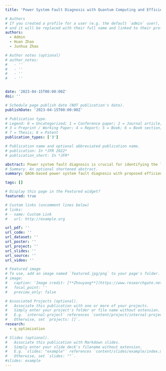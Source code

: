 ```yaml
---
title: 'Power System Fault Diagnosis with Quantum Computing and Efficient Gate Decomposition'

# Authors
# If you created a profile for a user (e.g. the default `admin` user), write the username (folder name) here
# and it will be replaced with their full name and linked to their profile.
authors:
  - Admin
  - Huan Zhao
  - Junhua Zhao

# Author notes (optional)
# author_notes:
#   - ''
#   - ''
#   - ''
#   - ''


date: '2023-04-15T00:00:00Z'
doi: ''

# Schedule page publish date (NOT publication's date).
publishDate: '2023-04-15T00:00:00Z'

# Publication type.
# Legend: 0 = Uncategorized; 1 = Conference paper; 2 = Journal article;
# 3 = Preprint / Working Paper; 4 = Report; 5 = Book; 6 = Book section;
# 7 = Thesis; 8 = Patent
publication_types: ['3']

# Publication name and optional abbreviated publication name.
# publication: In *JFR 2022*
# publication_short: In *JFR*

abstract: Power system fault diagnosis is crucial for identifying the location and causes of the fault process and providing fault decision-making basis for the dispatchers. However, classical methods suffer from significant time-consuming, memory overhead, and computational complexity issues as the scale of system increases. With the rapid development of quantum computing technology, the combinatorial optimization solution method based on quantum computing has shown certain advantages in computational time. Therefore, this paper proposes a quantum computing based power system fault diagnosis method with Quantum Approximate Optimization Algorithm (QAOA). The proposed method uses the Ising model to construct the problem Hamiltonian, which completely preserves the coupling relationship between the faulty components and the various operations of protective relays (PR) and circuit breakers (CB). Additionally, the symmetric equivalent decomposition of the multi-z-rotation gate is proposed to enhance the problem-solving efficiency under current equipment limitations. Furthermore, a method to reduce the number of qubits required by quantum computing is proposed, which utilizes the small probability events characteristic of the power system. The simulation results based on a test system show that proposed methods can achieve the same optimal results and have a faster speed than the classical algorithm.
# Summary. An optional shortened abstract.
summary: QAOA-based power system fault diagnosis with proposed efficient quantum gate decomposition.

tags: []

# Display this page in the Featured widget?
featured: true

# Custom links (uncomment lines below)
# links:
# - name: Custom Link
#   url: http://example.org

url_pdf: ''
url_code: ''
url_dataset: ''
url_poster: ''
url_project: ''
url_slides: ''
url_source: ''
url_video: ''

# Featured image
# To use, add an image named `featured.jpg/png` to your page's folder.
# image:
#   caption: 'Image credit: [**Zhouyang**](https://www.researchgate.net/profile/Zhou-Yang-18/research)'
#   focal_point: ''
#   preview_only: false

# Associated Projects (optional).
#   Associate this publication with one or more of your projects.
#   Simply enter your project's folder or file name without extension.
#   E.g. `internal-project` references `content/project/internal-project/index.md`.
#   Otherwise, set `projects: []`.
research:
  - q_optimization

# Slides (optional).
#   Associate this publication with Markdown slides.
#   Simply enter your slide deck's filename without extension.
#   E.g. `slides: "example"` references `content/slides/example/index.md`.
#   Otherwise, set `slides: ""`.
#slides: example
---
```

